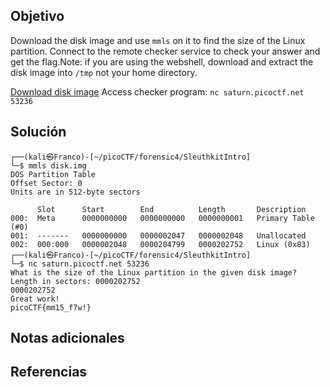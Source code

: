 ## Objetivo
Download the disk image and use `mmls` on it to find the size of the Linux partition. Connect to the remote checker service to check your answer and get the flag.Note: if you are using the webshell, download and extract the disk image into `/tmp` not your home directory.

[Download disk image](https://artifacts.picoctf.net/c/164/disk.img.gz) 
Access checker program: `nc saturn.picoctf.net 53236`
## Solución
```
┌──(kali㉿Franco)-[~/picoCTF/forensic4/SleuthkitIntro]
└─$ mmls disk.img
DOS Partition Table
Offset Sector: 0
Units are in 512-byte sectors

      Slot      Start        End          Length       Description
000:  Meta      0000000000   0000000000   0000000001   Primary Table (#0)
001:  -------   0000000000   0000002047   0000002048   Unallocated
002:  000:000   0000002048   0000204799   0000202752   Linux (0x83)
┌──(kali㉿Franco)-[~/picoCTF/forensic4/SleuthkitIntro]
└─$ nc saturn.picoctf.net 53236
What is the size of the Linux partition in the given disk image?
Length in sectors: 0000202752
0000202752
Great work!
picoCTF{mm15_f7w!}
```
## Notas adicionales

## Referencias